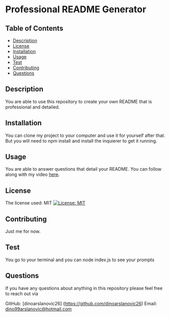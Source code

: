 # Professional README Generator

  ## Table of Contents 
  - [Description](#description)
  - [License](#license)
  - [Installation](#installation)
  - [Usage](#usage)
  - [Test](#test)
  - [Contributing](#contributing)
  - [Questions](#questions)

  ## Description 
  You are able to use this repository to create your own README that is professional and detailed.

  ## Installation
  You can clone my project to your computer and use it for yourself after that. But you will need to npm install and install the inquierer to get it running.

  ## Usage
  You are able to answer questions that detail your README. You can follow along with my video [here](https://drive.google.com/file/d/1WI95av6N8l8n0tluUQNa5FHZISgjbzrk/view).
  
  ## License
  The license used: MIT
  [![License: MIT](https://img.shields.io/badge/License-MIT-yellow.svg)](https://opensource.org/licenses/MIT)

  ## Contributing
  Just me for now.

  ## Test
  You go to your terminal and you can node index.js to see your prompts
  ## Questions
  If you have any questions about anything in this repository please feel free to reach out via

 
 GitHub: [dinoarslanovic26] (https://github.com/dinoarslanovic26) 
 Email: dino99arslanovic@hotmail.com
